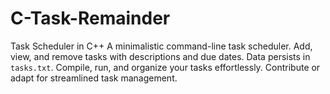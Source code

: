 # C-Task-Remainder
Task Scheduler in C++  A minimalistic command-line task scheduler. Add, view, and remove tasks with descriptions and due dates. Data persists in `tasks.txt`. Compile, run, and organize your tasks effortlessly. Contribute or adapt for streamlined task management.
